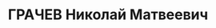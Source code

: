 ---
title: ГРАЧЕВ Николай Матвеевич
description: 'Род. в 1915, Нижегородская обл., Балахнинский р-н, пос. Б. Козино. Проживал:
  г. Балахна. Студент Балахнинского Энергорабфака

  Арестован в 1936. Обв. по ст. 17-58-8, 58-11. Приговор: ВК ВС СССР – 8 лет, 5г.п/п'
---